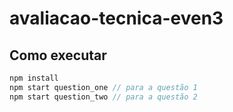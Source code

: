 # avaliacao-tecnica-even3

## Como executar

```javascript
npm install
npm start question_one // para a questão 1
npm start question_two // para a questão 2
```